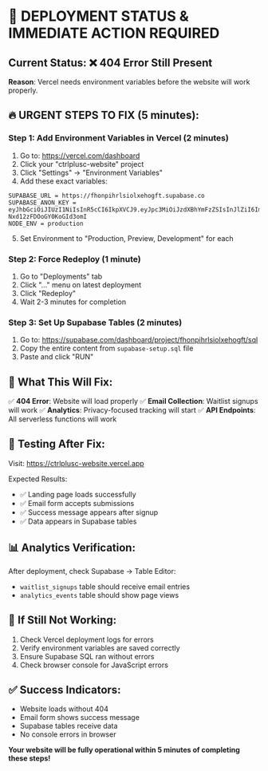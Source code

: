 # 🚨 DEPLOYMENT STATUS & IMMEDIATE ACTION REQUIRED

## Current Status: ❌ 404 Error Still Present

**Reason**: Vercel needs environment variables before the website will work properly.

## 🔥 URGENT STEPS TO FIX (5 minutes):

### Step 1: Add Environment Variables in Vercel (2 minutes)
1. Go to: https://vercel.com/dashboard
2. Click your "ctrlplusc-website" project
3. Click "Settings" → "Environment Variables"
4. Add these exact variables:

```
SUPABASE_URL = https://fhonpihrlsiolxehogft.supabase.co
SUPABASE_ANON_KEY = eyJhbGciOiJIUzI1NiIsInR5cCI6IkpXVCJ9.eyJpc3MiOiJzdXBhYmFzZSIsInJlZiI6ImZob25waWhybHNpb2x4ZWhvZ2Z0Iiwicm9sZSI6ImFub24iLCJpYXQiOjE3NTgwNTA2NjYsImV4cCI6MjA3MzYyNjY2Nn0.Mq7VuhogcQZm_QlDfODp-Nxd12zFDOoGY0KoGId3omI
NODE_ENV = production
```

5. Set Environment to "Production, Preview, Development" for each

### Step 2: Force Redeploy (1 minute)
1. Go to "Deployments" tab
2. Click "..." menu on latest deployment
3. Click "Redeploy"
4. Wait 2-3 minutes for completion

### Step 3: Set Up Supabase Tables (2 minutes)
1. Go to: https://supabase.com/dashboard/project/fhonpihrlsiolxehogft/sql
2. Copy the entire content from `supabase-setup.sql` file
3. Paste and click "RUN"

## 🎯 What This Will Fix:

✅ **404 Error**: Website will load properly
✅ **Email Collection**: Waitlist signups will work
✅ **Analytics**: Privacy-focused tracking will start
✅ **API Endpoints**: All serverless functions will work

## 🧪 Testing After Fix:

Visit: https://ctrlplusc-website.vercel.app

Expected Results:
- ✅ Landing page loads successfully
- ✅ Email form accepts submissions
- ✅ Success message appears after signup
- ✅ Data appears in Supabase tables

## 📊 Analytics Verification:

After deployment, check Supabase → Table Editor:
- `waitlist_signups` table should receive email entries
- `analytics_events` table should show page views

## 🚨 If Still Not Working:

1. Check Vercel deployment logs for errors
2. Verify environment variables are saved correctly
3. Ensure Supabase SQL ran without errors
4. Check browser console for JavaScript errors

## ✅ Success Indicators:

- Website loads without 404
- Email form shows success message
- Supabase tables receive data
- No console errors in browser

**Your website will be fully operational within 5 minutes of completing these steps!**